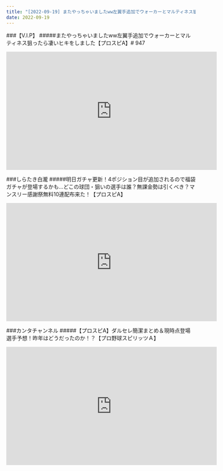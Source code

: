```yaml
---
title: "[2022-09-19] またやっちゃいましたww左翼手追加でウォーカーとマルティネス狙ったら凄いヒキをしました【プロスピA】# 947 他"
date: 2022-09-19
---
```

###【V.I.P】
#####またやっちゃいましたww左翼手追加でウォーカーとマルティネス狙ったら凄いヒキをしました【プロスピA】# 947
<iframe width="560" height="315" src="https://www.youtube.com/embed/a2wfsbNXJp0" frameborder="0" allow="accelerometer; autoplay; clipboard-write; encrypted-media; gyroscope; picture-in-picture" allowfullscreen></iframe>

###しらたき白瀧
#####明日ガチャ更新！4ポジション目が追加されるので福袋ガチャが登場するかも…どこの球団・狙いの選手は誰？無課金勢は引くべき？マンスリー感謝祭無料10連配布来た！【プロスピA】
<iframe width="560" height="315" src="https://www.youtube.com/embed/8r3Nf7tNs9k" frameborder="0" allow="accelerometer; autoplay; clipboard-write; encrypted-media; gyroscope; picture-in-picture" allowfullscreen></iframe>

###カンタチャンネル
#####【プロスピA】ダルセレ簡潔まとめ＆現時点登場選手予想！昨年はどうだったのか！？【プロ野球スピリッツＡ】
<iframe width="560" height="315" src="https://www.youtube.com/embed/LvQcZtrcjng" frameborder="0" allow="accelerometer; autoplay; clipboard-write; encrypted-media; gyroscope; picture-in-picture" allowfullscreen></iframe>

